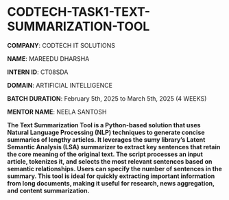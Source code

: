 # CODTECH-TASK1-TEXT-SUMMARIZATION-TOOL

**COMPANY**: CODTECH IT SOLUTIONS

**NAME**: MAREEDU DHARSHA

**INTERN ID**: CT08SDA

**DOMAIN**: ARTIFICIAL INTELLIGENCE

**BATCH DURATION**: February 5th, 2025 to March 5th, 2025 (4 WEEKS)

**MENTOR NAME**: NEELA SANTOSH

**The Text Summarization Tool is a Python-based solution that uses Natural Language Processing (NLP) techniques to generate concise summaries of lengthy articles. It leverages the sumy library’s Latent Semantic Analysis (LSA) summarizer to extract key sentences that retain the core meaning of the original text. The script processes an input article, tokenizes it, and selects the most relevant sentences based on semantic relationships. Users can specify the number of sentences in the summary. This tool is ideal for quickly extracting important information from long documents, making it useful for research, news aggregation, and content summarization.**
